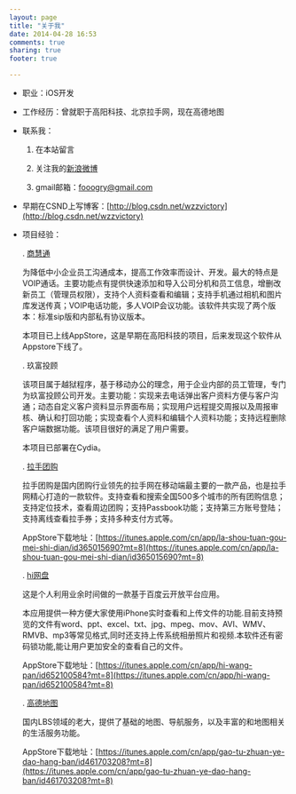 ```yaml
---
layout: page
title: "关于我"
date: 2014-04-28 16:53
comments: true
sharing: true
footer: true

---
```



* 职业：iOS开发

* 工作经历：曾就职于高阳科技、北京拉手网，现在高德地图

* 联系我：

	1. 在本站留言
	
	2. 关注我的[新浪微博](http://weibo.com/foogry)
	
	3. gmail邮箱：<fooogry@gmail.com>
	


* 早期在CSND上写博客：[http://blog.csdn.net/wzzvictory](http://blog.csdn.net/wzzvictory)

* 项目经验：

  . [商慧通](http://www.sht365.com/)
  
  为降低中小企业员工沟通成本，提高工作效率而设计、开发。最大的特点是VOIP通话。主要功能点有提供快速添加和导入公司分机和员工信息，增删改新员工（管理员权限），支持个人资料查看和编辑；支持手机通过相机和图片库发送传真；VOIP电话功能，多人VOIP会议功能。该软件共实现了两个版本：标准sip版和内部私有协议版本。
 
  本项目已上线AppStore，这是早期在高阳科技的项目，后来发现这个软件从Appstore下线了。

  

  . 玖富投顾
  
  该项目属于越狱程序，基于移动办公的理念，用于企业内部的员工管理，专门为玖富投顾公司开发。主要功能：实现来去电话弹出客户资料方便与客户沟通；动态自定义客户资料显示界面布局；实现用户远程提交周报以及周报审核、确认和打回功能；实现查看个人资料和编辑个人资料功能；支持远程删除客户端数据功能。该项目很好的满足了用户需要。
  
  本项目已部署在Cydia。
  
  
  . [拉手团购](http://beijing.lashou.com/?qdh=7801&utm_source=baidu&utm_medium=ppzq&utm_campaign=ppzq)
  
  拉手团购是国内团购行业领先的拉手网在移动端最主要的一款产品，也是拉手网精心打造的一款软件。支持查看和搜索全国500多个城市的所有团购信息；支持定位技术，查看周边团购；支持Passbook功能；支持第三方账号登陆；支持离线查看拉手券；支持多种支付方式等。
  
 	AppStore下载地址：[https://itunes.apple.com/cn/app/la-shou-tuan-gou-mei-shi-dian/id365015690?mt=8](https://itunes.apple.com/cn/app/la-shou-tuan-gou-mei-shi-dian/id365015690?mt=8)

  . [hi网盘](https://itunes.apple.com/cn/app/hi-wang-pan/id652100584?mt=8)
  
  这是个人利用业余时间做的一款基于百度云开放平台应用。
  
  本应用提供一种方便大家使用iPhone实时查看和上传文件的功能.目前支持预览的文件有word、ppt、excel、txt、jpg、mpeg、mov、AVI、WMV、RMVB、mp3等常见格式,同时还支持上传系统相册照片和视频.本软件还有密码锁功能,能让用户更加安全的查看自己的文件。

	AppStore下载地址：[https://itunes.apple.com/cn/app/hi-wang-pan/id652100584?mt=8](https://itunes.apple.com/cn/app/hi-wang-pan/id652100584?mt=8)
	
	
  . [高德地图](https://itunes.apple.com/cn/app/gao-tu-zhuan-ye-dao-hang-ban/id461703208?mt=8)
  
  国内LBS领域的老大，提供了基础的地图、导航服务，以及丰富的和地图相关的生活服务功能。

	AppStore下载地址：[https://itunes.apple.com/cn/app/gao-tu-zhuan-ye-dao-hang-ban/id461703208?mt=8](https://itunes.apple.com/cn/app/gao-tu-zhuan-ye-dao-hang-ban/id461703208?mt=8)

